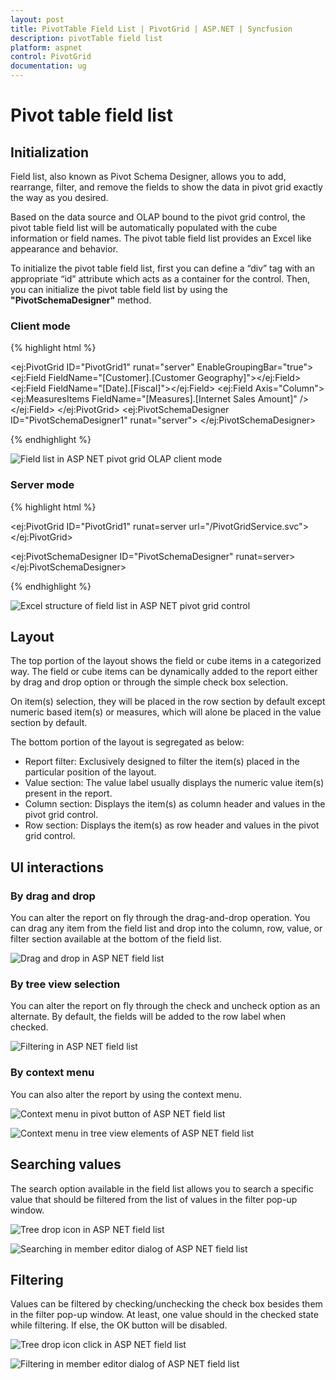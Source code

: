 ```yaml
---
layout: post
title: PivotTable Field List | PivotGrid | ASP.NET | Syncfusion
description: pivotTable field list
platform: aspnet
control: PivotGrid
documentation: ug
---
```


# Pivot table field list

## Initialization

Field list, also known as Pivot Schema Designer, allows you to add, rearrange, filter, and remove the fields to show the data in pivot grid exactly the way as you desired.

Based on the data source and OLAP bound to the pivot grid control, the pivot table field list will be automatically populated with the cube information or field names. The pivot table field list provides an Excel like appearance and behavior.

To initialize the pivot table field list, first you can define a “div” tag with an appropriate “id” attribute which acts as a container for the control. Then, you can initialize the pivot table field list by using the **"PivotSchemaDesigner"** method.

### Client mode

{% highlight html %}

<ej:PivotGrid ID="PivotGrid1" runat="server" EnableGroupingBar="true">
    <DataSource Catalog="Adventure Works DW 2008 SE" Cube="Adventure Works" Data="http://bi.syncfusion.com/olap/msmdpump.dll">
        <Rows>
            <ej:Field FieldName="[Customer].[Customer Geography]"></ej:Field>
        </Rows>
        <Columns>
            <ej:Field FieldName="[Date].[Fiscal]"></ej:Field>
        </Columns>
        <Values>
            <ej:Field Axis="Column">
                <Measures>
                    <ej:MeasuresItems FieldName="[Measures].[Internet Sales Amount]" />
                </Measures>
            </ej:Field>
        </Values>
    </DataSource>
    <ClientSideEvents RenderSuccess="loadSchemaDesigner" />
</ej:PivotGrid>
<ej:PivotSchemaDesigner ID="PivotSchemaDesigner1" runat="server">
    <OlapSettings ShowKPI="true" ShowNamedSets="true" />
</ej:PivotSchemaDesigner>


<script type="text/javascript">
    function loadSchemaDesigner(args) {
        var PivotSchemaDesigner = $(".e-pivotschemadesigner").data('ejPivotSchemaDesigner');
        if (PivotSchemaDesigner.model.pivotControl == null) {
            PivotSchemaDesigner.model.pivotControl = this;
            PivotSchemaDesigner.model.layout = "excel";
            PivotSchemaDesigner.model.enableWrapper = true;
            PivotSchemaDesigner._load();
        }
        args.model.renderComplete = null;
    }
</script>

{% endhighlight %}

![Field list in ASP NET pivot grid OLAP client mode](PivotTable-Field-List_images/OlapClientMode.png)

### Server mode

{% highlight html %}

<ej:PivotGrid ID="PivotGrid1" runat=server url="/PivotGridService.svc">
    <ClientSideEvents  AfterServiceInvoke="OnAfterServiceInvoke"/>
</ej:PivotGrid>

<ej:PivotSchemaDesigner ID="PivotSchemaDesigner" runat=server></ej:PivotSchemaDesigner>

<script type="text/javascript">
 OnAfterServiceInvoke = function (evt) {
 if (evt.action == "initialize") {
  var PivotSchemaDesigner = $( ".e-pivotschemadesigner").data('ejPivotSchemaDesigner');
     if (PivotSchemaDesigner.model.pivotControl == null) {
         PivotSchemaDesigner.model.pivotControl = this;
         PivotSchemaDesigner.model.enableWrapper = true;
         PivotSchemaDesigner.model.layout = "excel";
         PivotSchemaDesigner._load();
      }
    }
  }
</script>

{% endhighlight %}

![Excel structure of field list in ASP NET pivot grid control](PivotTable-Field-List_images/pivotschema.png)


## Layout

The top portion of the layout shows the field or cube items in a categorized way. The field or cube items can be dynamically added to the report either by drag and drop option or through the simple check box selection.

On item(s) selection, they will be placed in the row section by default except numeric based item(s) or measures, which will alone be placed in the value section by default.

The bottom portion of the layout is segregated as below:

* Report filter: Exclusively designed to filter the item(s) placed in the particular position of the layout.
* Value section: The value label usually displays the numeric value item(s) present in the report.
* Column section: Displays the item(s) as column header and values in the pivot grid control.
* Row section: Displays the item(s) as row header and values in the pivot grid control.

## UI interactions

### By drag and drop

You can alter the report on fly through the drag-and-drop operation. You can drag any item from the field list and drop into the column, row, value, or filter section available at the bottom of the field list.

![Drag and drop in ASP NET field list](PivotTable-Field-List_images/schema.png)

### By tree view selection

You can alter the report on fly through the check and uncheck option as an alternate. By default, the fields will be added to the row label when checked.

![Filtering in ASP NET field list](PivotTable-Field-List_images/check-uncheck.png)

### By context menu

You can also alter the report by using the context menu.

![Context menu in pivot button of ASP NET field list](PivotTable-Field-List_images/Olap_Pivotbutton_Context.png)

![Context menu in tree view elements of ASP NET field list](PivotTable-Field-List_images/Olap_Treeview_Context.png)

## Searching values

The search option available in the field list allows you to search a specific value that should be filtered from the list of values in the filter pop-up window.

![Tree drop icon in ASP NET field list](PivotTable-Field-List_images/filter.png)

![Searching in member editor dialog of ASP NET field list](PivotTable-Field-List_images/search.png)

## Filtering
Values can be filtered by checking/unchecking the check box besides them in the filter pop-up window. At least, one value should in the checked state while filtering. If else, the OK button will be disabled.

![Tree drop icon click in ASP NET field list](PivotTable-Field-List_images/filter.png)

![Filtering in member editor dialog of ASP NET field list](PivotTable-Field-List_images/filter1.png)
